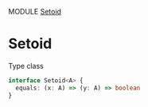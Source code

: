 MODULE [Setoid](https://github.com/gcanti/fp-ts/blob/master/src/Setoid.ts)
# Setoid
Type class
```ts
interface Setoid<A> {
  equals: (x: A) => (y: A) => boolean
}
```